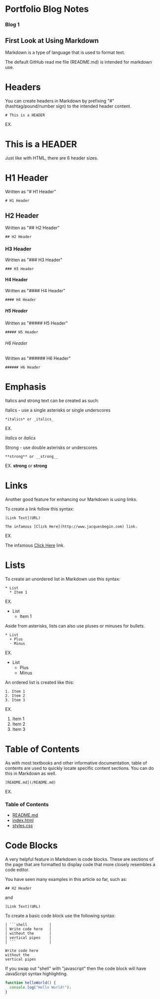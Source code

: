 # Portfolio Blog Notes

### Blog 1
## First Look at Using Markdown

Markdown is a type of language that is used to format text.

The default GitHub read me file (README.md) is intended for markdown use.



# Headers

You can create headers in Markdown by prefixing "#" (hashtag/pound/number sign) to the intended header content.

```shell
# This is a HEADER
```

EX.

# This is a HEADER

Just like with HTML, there are 6 header sizes.

# H1 Header
Written as "# H1 Header"
```shell
# H1 Header
```
## H2 Header
Written as "## H2 Header"
```shell
## H2 Header
```
### H3 Header
Written as "### H3 Header"
```shell
### H3 Header
```
#### H4 Header
Written as "#### H4 Header"
```shell
#### H4 Header
```
##### H5 Header
Written as "##### H5 Header"
```shell
##### H5 Header
```
###### H6 Header
Written as "###### H6 Header"
```shell
###### H6 Header
```

# Emphasis

Italics and strong text can be created as such:

Italics - use a single asterisks or single underscores

```shell
*italics* or _italics_
```
EX.

*italics* or _italics_

Strong - use double asterisks or underscores

```shell
**strong** or __strong__
```
EX.
**strong** or __strong__




# Links

Another good feature for enhancing our Markdown is using links.

To create a link follow this syntax: 
```shell
[Link Text](URL)
```
```shell
The infamous [Click Here](http://www.jacquesbegin.com) link.
```
EX.

The infamous [Click Here](http://www.jacquesbegin.com) link.


# Lists

To create an unordered list in Markdown use this syntax:

```shell
* List
  * Item 1
```
EX.
* List
  * Item 1

Aside from asterisks, lists can also use pluses or minuses for bullets.

```shell
* List
  + Plus
  - Minus
```
EX.

* List
  + Plus
  - Minus



An ordered list is created like this:

```shell
1. Item 1
2. Item 2
3. Item 3
```
EX.
1. Item 1
2. Item 2
3. Item 3


# Table of Contents

As with most textbooks and other informative documentation, table of contents are used to quickly locate specific content sections. You can do this in Markdown as well.

```shell
[README.md](/README.md)
```

EX.

### Table of Contents
* [README.md](/README.md)
* [index.html](/public/index.html)
* [styles.css](/public/temp/css/styles.css)


# Code Blocks

A very helpful feature in Markdown is code blocks. These are sections of the page that are formatted to display code that more closely resembles a code editor.

You have seen many examples in this article so far, such as:

```shell
## H2 Header
```

and

```shell
[Link Text](URL)
```

To create a basic code block use the following syntax:

```shell
| ```shell          |
| Write code here   |
| without the       |
| vertical pipes    |
| ```               |
```

```shell
Write code here
without the
vertical pipes
```

If you swap out "shell" with "javascript" then the code block will have JavaScript syntax highlighting.

```javascript
function helloWorld() {
  console.log("Hello World!");
}
```